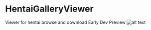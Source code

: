 # HentaiGalleryViewer
Viewer for hentai browse and download
Early Dev Preview
![alt text](https://puu.sh/wngXP.png)
